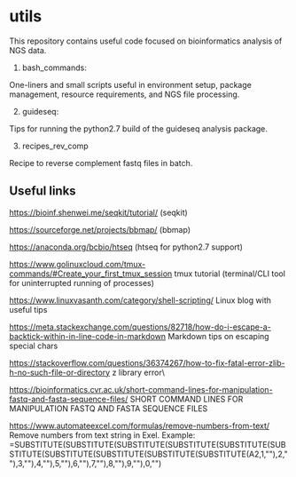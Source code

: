 # utils
This repository contains useful code focused on bioinformatics analysis of NGS data. 

1. bash_commands:

  One-liners and small scripts useful in environment setup, package management, resource requirements, and NGS file processing.

2. guideseq:

  Tips for running the python2.7 build of the guideseq analysis package. 
  
3. recipes_rev_comp

  Recipe to reverse complement fastq files in batch.

## Useful links
https://bioinf.shenwei.me/seqkit/tutorial/ (seqkit)

https://sourceforge.net/projects/bbmap/ (bbmap)

https://anaconda.org/bcbio/htseq (htseq for python2.7 support)

https://www.golinuxcloud.com/tmux-commands/#Create_your_first_tmux_session tmux tutorial (terminal/CLI tool for uninterrupted running of processes)

https://www.linuxvasanth.com/category/shell-scripting/ Linux blog with useful tips

https://meta.stackexchange.com/questions/82718/how-do-i-escape-a-backtick-within-in-line-code-in-markdown Markdown tips on escaping special chars

https://stackoverflow.com/questions/36374267/how-to-fix-fatal-error-zlib-h-no-such-file-or-directory z library error\

https://bioinformatics.cvr.ac.uk/short-command-lines-for-manipulation-fastq-and-fasta-sequence-files/ SHORT COMMAND LINES FOR MANIPULATION FASTQ AND FASTA SEQUENCE FILES

https://www.automateexcel.com/formulas/remove-numbers-from-text/ Remove numbers from text string in Exel. Example: =SUBSTITUTE(SUBSTITUTE(SUBSTITUTE(SUBSTITUTE(SUBSTITUTE(SUBSTITUTE(SUBSTITUTE(SUBSTITUTE(SUBSTITUTE(SUBSTITUTE(A2,1,""),2,""),3,""),4,""),5,""),6,""),7,""),8,""),9,""),0,"")


